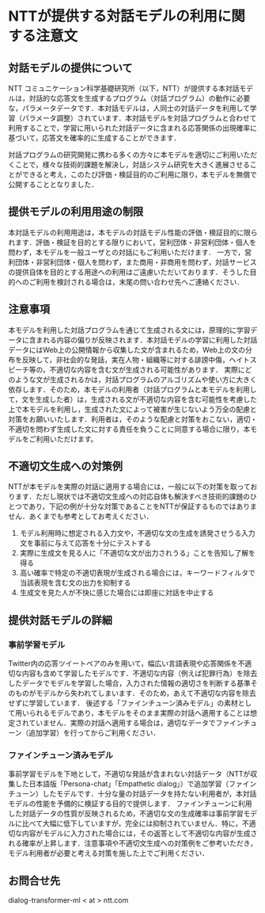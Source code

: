 # NTTが提供する対話モデルの利用に関する注意文


## 対話モデルの提供について
NTT コミュニケーション科学基礎研究所（以下，NTT）が提供する本対話モデルは，対話的な応答文を生成するプログラム（対話プログラム）の動作に必要な，パラメータデータです．本対話モデルは，人同士の対話データを利用して学習（パラメータ調整）されています．本対話モデルを対話プログラムと合わせて利用することで，学習に用いられた対話データに含まれる応答関係の出現確率に基づいて，応答文を確率的に生成することができます．

対話プログラムの研究開発に携わる多くの方々に本モデルを適切にご利用いただくことで，様々な技術的課題を解決し，対話システム研究を大きく進展させることができると考え，このたび評価・検証目的のご利用に限り，本モデルを無償で公開することとなりました．

## 提供モデルの利用用途の制限
本対話モデルの利用用途は，本モデルの対話モデル性能の評価・検証目的に限られます．評価・検証を目的とする限りにおいて，営利団体・非営利団体・個人を問わず，本モデルを一般ユーザとの対話にもご利用いただけます．
一方で，営利団体・非営利団体・個人を問わず，また商用・非商用を問わず，対話サービスの提供自体を目的とする用途への利用はご遠慮いただいております．そうした目的へのご利用を検討される場合は，末尾の問い合わせ先へご連絡ください． 

## 注意事項
本モデルを利用した対話プログラムを通じて生成される文には，原理的に学習データに含まれる内容の偏りが反映されます．本対話モデルの学習に利用した対話データにはWeb上の公開情報から収集した文が含まれるため，Web上の文の分布を反映して，非社会的な発話，実在人物・組織等に対する誹謗中傷，ヘイトスピーチ等の，不適切な内容を含む文が生成される可能性があります．
実際にどのような文が生成されるかは，対話プログラムのアルゴリズムや使い方に大きく依存します．そのため，本モデルの利用者（対話プログラムと本モデルを利用して，文を生成した者）は，生成される文が不適切な内容を含む可能性を考慮した上で本モデルを利用し，生成された文によって被害が生じないよう万全の配慮と対策をお願いいたします．利用者は，そのような配慮と対策をおこない，適切・不適切を問わず生成した文に対する責任を負うことに同意する場合に限り，本モデルをご利用いただけます。

## 不適切文生成への対策例
NTTが本モデルを実際の対話に適用する場合には，一般に以下の対策を取っております．ただし現状では不適切文生成への対応自体も解決すべき技術的課題のひとつであり，下記の例が十分な対策であることをNTTが保証するものではありません．あくまでも参考としてお考えください．
1. モデル利用時に想定される入力文や，不適切な文の生成を誘発させうる入力文を事前に与えて応答を十分にテストする
2. 実際に生成文を見る人に「不適切な文が出力されうる」ことを告知し了解を得る
3. 高い確率で特定の不適切表現が生成される場合には，キーワードフィルタで当該表現を含む文の出力を抑制する
4. 生成文を見た人が不快に感じた場合には即座に対話を中止する


## 提供対話モデルの詳細

### 事前学習モデル
Twitter内の応答ツイートペアのみを用いて，幅広い言語表現や応答関係を不適切な内容も含めて学習したモデルです．不適切な内容（例えば犯罪行為）を除去したデータでモデルを学習した場合，入力された情報の適切さを判断する基準そのものがモデルから失われてしまいます．そのため，あえて不適切な内容を除去せずに学習しています．
後述する「ファインチューン済みモデル」の素材として用いられるモデルであり，本モデルをそのまま実際の対話へ適用することは想定されていません．実際の対話へ適用する場合は，適切なデータでファインチューン（追加学習）を行ってからご利用ください．

### ファインチューン済みモデル
事前学習モデルを下地として，不適切な発話が含まれない対話データ（NTTが収集した日本語版「Persona-chat」「Empathetic dialog」）で追加学習（ファインチューン）したモデルです．十分な量の対話データを持たない利用者が，本対話モデルの性能を予備的に検証する目的で提供します．
ファインチューンに利用した対話データの性質が反映されるため，不適切な文の生成確率は事前学習モデルに比べて大幅に低下していますが，完全には抑制されていません．特に，不適切な内容がモデルに入力された場合には，その返答として不適切な内容が生成される確率が上昇します．注意事項や不適切文生成への対策例をご参考いただき，モデル利用者が必要と考える対策を施した上でご利用ください．

## お問合せ先
dialog-transformer-ml < at > ntt.com
